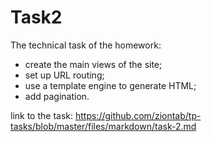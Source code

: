 # Task2
The technical task of the homework:
- create the main views of the site;
- set up URL routing;
- use a template engine to generate HTML;
- add pagination.

link to the task:
https://github.com/ziontab/tp-tasks/blob/master/files/markdown/task-2.md
